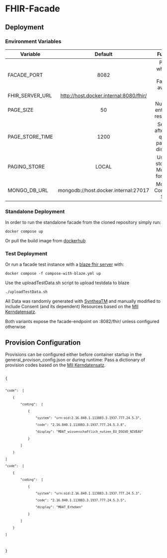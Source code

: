 # FHIR-Facade

## Deployment

### Environment Variables

| Variable                      | Default                       | Function                      | Comment                       |
|-------------------------------|:-----------------------------:|:-----------------------------:|:-----------------------------:|
| FACADE_PORT | 8082 | Port on which the Fhir-Facade is available | |
| FHIR_SERVER_URL               | http://host.docker.internal:8080/fhir/   | | |
| PAGE_SIZE | 50 | Number of entries per result page | |
| PAGE_STORE_TIME | 1200 | Seconds after which queried pages are discarded | |
| PAGING_STORE | LOCAL | Use local storage or MongoDb for paging | Valid values: LOCAL / MONGO |
| MONGO_DB_URL | mongodb://host.docker.internal:27017 | MongoDB Connection String | |

### Standalone Deployment

In order to run the standalone facade from the cloned repository simply run: 

`docker compose up`

Or pull the build image from [dockerhub](https://hub.docker.com/repository/docker/boehmdo/fhir-facade)

### Test Deployment

Or run a facade test instance with a [blaze fhir server](https://github.com/samply/blaze) with:

`docker compose -f compose-with-blaze.yml up`


Use the uploadTestData.sh script to upload testdata to blaze

`./uploadTestData.sh`

All Data was randomly generated with [SyntheaTM](https://github.com/synthetichealth/synthea) and manually modified to include Consent (and its dependent) Resources based on the [MII Kerndatensatz](https://simplifier.net/packages/de.medizininformatikinitiative.kerndatensatz.consent/1.0.0-ballot1).

Both variants expose the facade-endpoint on :8082/fhir/ unless configured otherwise

## Provision Configuration
Provisions can be configured either before container startup in the general_provison_config.json or during runtime:
Pass a dictionary of provision codes based on the [MII Kerndatensatz](https://simplifier.net/packages/de.medizininformatikinitiative.kerndatensatz.consent/1.0.0-ballot1).

<code>
{

    "code":  [

        {

            "coding":  [

                {

                    "system": "urn:oid:2.16.840.1.113883.3.1937.777.24.5.3",

                    "code": "2.16.840.1.113883.3.1937.777.24.5.3.8",

                    "display": "MDAT_wissenschaftlich_nutzen_EU_DSGVO_NIVEAU"

                }

            ]

        }

    ]

    "code":  [

        {

            "coding":  [

                {

                    "system": "urn:oid:2.16.840.1.113883.3.1937.777.24.5.3",

                    "code": "2.16.840.1.113883.3.1937.777.24.5.3.5",

                    "display": "MDAT_Erheben"

                }

            ]

        }

    ]

}
</code>
